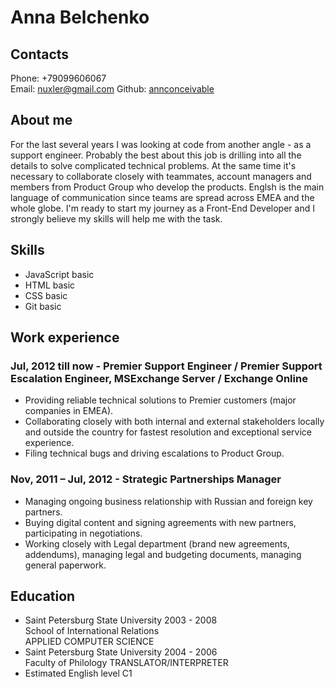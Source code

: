 # Anna Belchenko
## Contacts
Phone: +79099606067 \
Email: nuxler@gmail.com
Github: [annconceivable](https://github.com/annconceivable)
## About me
For the last several years I was looking at code from another angle - as a support engineer. Probably the best about this job is drilling into all the details to solve complicated technical problems. At the same time it's necessary to collaborate closely with teammates, account managers and members from Product Group who develop the products. Englsh is the main language of communication since teams are spread across EMEA and the whole globe. I'm ready to start my journey as a Front-End Developer and I strongly believe my skills will help me with the task.
## Skills
* JavaScript basic
* HTML basic
* CSS basic
* Git basic
## Work experience
### Jul, 2012 till now - Premier Support Engineer / Premier Support Escalation Engineer, MSExchange Server / Exchange Online
* Providing reliable technical solutions to Premier customers (major companies in EMEA).
* Collaborating closely with both internal and external stakeholders locally and outside the country for fastest resolution and exceptional service experience.
* Filing technical bugs and driving escalations to Product Group.
### Nov, 2011 – Jul, 2012 - Strategic Partnerships Manager
* Managing ongoing business relationship with Russian and foreign key partners.
* Buying digital content and signing agreements with new partners, participating in negotiations.
* Working closely with Legal department (brand new agreements, addendums), managing legal and budgeting documents, managing general paperwork.
## Education
* Saint Petersburg State University 2003 - 2008 \
School of International Relations \
APPLIED COMPUTER SCIENCE
* Saint Petersburg State University 2004 - 2006 \
Faculty of Philology
TRANSLATOR/INTERPRETER
* Estimated English level C1
